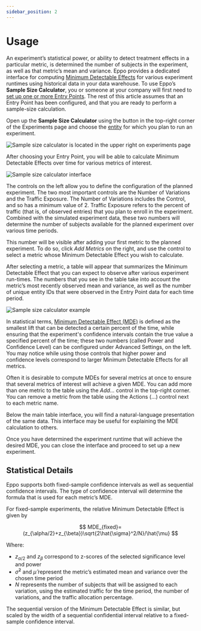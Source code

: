 ```yaml
---
sidebar_position: 2
---
```


# Usage

An experiment’s statistical power, or ability to detect treatment effects in a particular metric, is determined the number of subjects in the experiment, as well as that metric’s mean and variance. Eppo provides a dedicated interface for computing [Minimum Detectable Effects](/statistics/sample-size-calculator/mde) for various experiment runtimes using historical data in your data warehouse. To use Eppo’s **Sample Size Calculator**, you or someone at your company will first need to [set up one or more Entry Points](/statistics/sample-size-calculator/setup#creating-entry-points). The rest of this article assumes that an Entry Point has been configured, and that you are ready to perform a sample-size calculation.

Open up the **Sample Size Calculator** using the button in the top-right corner of the Experiments page and choose the [entity](/data-management/entities) for which you plan to run an experiment.

![Sample size calculator is located in the upper right on experiments page](/img/planning-experiments/sample_size_calculator_homepage.png)

After choosing your Entry Point, you will be able to calculate Minimum Detectable Effects over time for various metrics of interest.

![Sample size calculator interface](/img/planning-experiments/sample_size_calculator_interface.png)

The controls on the left allow you to define the configuration of the planned experiment. The two most important controls are the Number of Variations and the Traffic Exposure. The Number of Variations includes the Control, and so has a minimum value of 2. Traffic Exposure refers to the percent of traffic (that is, of observed entries) that you plan to enroll in the experiment. Combined with the simulated experiment data, these two numbers will determine the number of subjects available for the planned experiment over various time periods.

This number will be visible after adding your first metric to the planned experiment. To do so, click _Add Metrics_ on the right, and use the control to select a metric whose Minimum Detectable Effect you wish to calculate.

After selecting a metric, a table will appear that summarizes the Minimum Detectable Effect that you can expect to observe after various experiment run-times. The numbers that you see in the table take into account the metric’s most recently observed mean and variance, as well as the number of unique entity IDs that were observed in the Entry Point data for each time period.

![Sample size calculator example](/img/planning-experiments/sample_size_calculator_example.png)

In statistical terms, [Minimum Detectable Effect (MDE)](/statistics/sample-size-calculator/mde) is defined as the smallest lift that can be detected a certain percent of the time, while ensuring that the experiment's confidence intervals contain the true value a specified percent of the time; these two numbers (called Power and Confidence Level) can be configured under Advanced Settings, on the left. You may notice while using those controls that higher power and confidence levels correspond to larger Minimum Detectable Effects for all metrics.

Often it is desirable to compute MDEs for several metrics at once to ensure that several metrics of interest will achieve a given MDE. You can add more than one metric to the table using the _Add..._ control in the top-right corner. You can remove a metric from the table using the Actions (...) control next to each metric name.

Below the main table interface, you will find a natural-language presentation of the same data. This interface may be useful for explaining the MDE calculation to others.

Once you have determined the experiment runtime that will achieve the desired MDE, you can close the interface and proceed to set up a new experiment.

## Statistical Details

Eppo supports both fixed-sample confidence intervals as well as sequential confidence intervals. The type of confidence interval will determine the formula that is used for each metric’s MDE.

For fixed-sample experiments, the relative Minimum Detectable Effect is given by

$$
MDE_{fixed}=(z_{\alpha/2}+z_{\beta})\sqrt{2\hat{\sigma}^2/N}/\hat{\mu}
$$

Where:

- $z_{\alpha/2}$ and $z_\beta$ correspond to z-scores of the selected significance level and power
- $\hat{\sigma}^2$ and $\hat{\mu}$ represent the metric’s estimated mean and variance over the chosen time period
- $N$ represents the number of subjects that will be assigned to each variation, using the estimated traffic for the time period, the number of variations, and the traffic allocation percentage.

The sequential version of the Minimum Detectable Effect is similar, but scaled by the width of a sequential confidential interval relative to a fixed-sample confidence interval.
